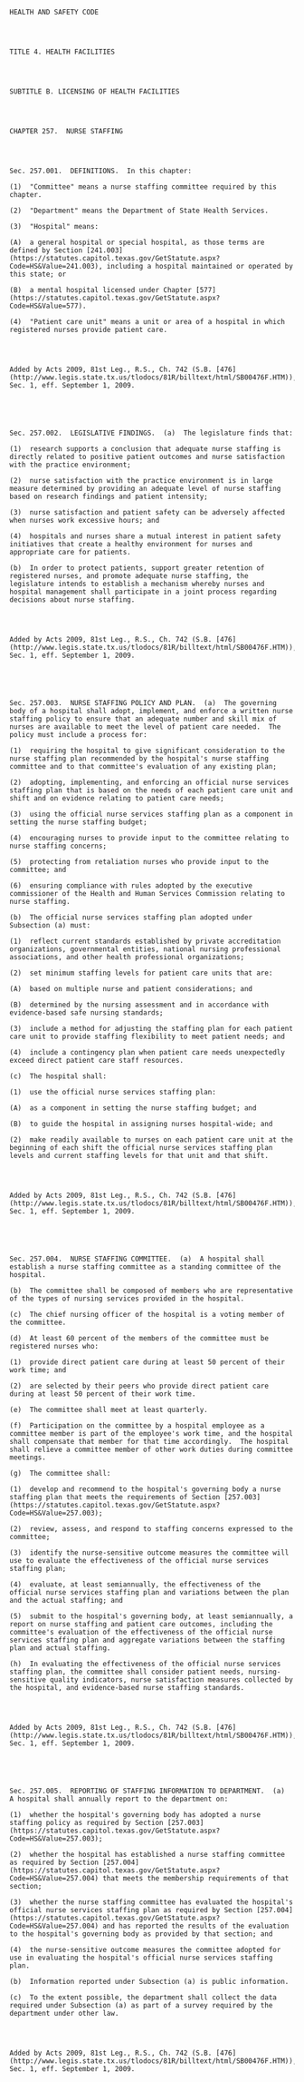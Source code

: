 ﻿
    
    
    	
    					
    
    
    HEALTH AND SAFETY CODE
    
      
    
    
    TITLE 4. HEALTH FACILITIES
    
      
    
    
    SUBTITLE B. LICENSING OF HEALTH FACILITIES
    
      
    
    
    CHAPTER 257.  NURSE STAFFING
    
      
    
    
    Sec. 257.001.  DEFINITIONS.  In this chapter:
    
    (1)  "Committee" means a nurse staffing committee required by this chapter.
    
    (2)  "Department" means the Department of State Health Services.
    
    (3)  "Hospital" means:
    
    (A)  a general hospital or special hospital, as those terms are defined by Section [241.003](https://statutes.capitol.texas.gov/GetStatute.aspx?Code=HS&Value=241.003), including a hospital maintained or operated by this state; or
    
    (B)  a mental hospital licensed under Chapter [577](https://statutes.capitol.texas.gov/GetStatute.aspx?Code=HS&Value=577).
    
    (4)  "Patient care unit" means a unit or area of a hospital in which registered nurses provide patient care.
    
    
    
    
    Added by Acts 2009, 81st Leg., R.S., Ch. 742 (S.B. [476](http://www.legis.state.tx.us/tlodocs/81R/billtext/html/SB00476F.HTM)), Sec. 1, eff. September 1, 2009.
    
    
    
    
    
    Sec. 257.002.  LEGISLATIVE FINDINGS.  (a)  The legislature finds that:
    
    (1)  research supports a conclusion that adequate nurse staffing is directly related to positive patient outcomes and nurse satisfaction with the practice environment;
    
    (2)  nurse satisfaction with the practice environment is in large measure determined by providing an adequate level of nurse staffing based on research findings and patient intensity;
    
    (3)  nurse satisfaction and patient safety can be adversely affected when nurses work excessive hours; and
    
    (4)  hospitals and nurses share a mutual interest in patient safety initiatives that create a healthy environment for nurses and appropriate care for patients.
    
    (b)  In order to protect patients, support greater retention of registered nurses, and promote adequate nurse staffing, the legislature intends to establish a mechanism whereby nurses and hospital management shall participate in a joint process regarding decisions about nurse staffing.
    
    
    
    
    Added by Acts 2009, 81st Leg., R.S., Ch. 742 (S.B. [476](http://www.legis.state.tx.us/tlodocs/81R/billtext/html/SB00476F.HTM)), Sec. 1, eff. September 1, 2009.
    
    
    
    
    
    Sec. 257.003.  NURSE STAFFING POLICY AND PLAN.  (a)  The governing body of a hospital shall adopt, implement, and enforce a written nurse staffing policy to ensure that an adequate number and skill mix of nurses are available to meet the level of patient care needed.  The policy must include a process for:
    
    (1)  requiring the hospital to give significant consideration to the nurse staffing plan recommended by the hospital's nurse staffing committee and to that committee's evaluation of any existing plan;
    
    (2)  adopting, implementing, and enforcing an official nurse services staffing plan that is based on the needs of each patient care unit and shift and on evidence relating to patient care needs;
    
    (3)  using the official nurse services staffing plan as a component in setting the nurse staffing budget;
    
    (4)  encouraging nurses to provide input to the committee relating to nurse staffing concerns;
    
    (5)  protecting from retaliation nurses who provide input to the committee; and
    
    (6)  ensuring compliance with rules adopted by the executive commissioner of the Health and Human Services Commission relating to nurse staffing.
    
    (b)  The official nurse services staffing plan adopted under Subsection (a) must:
    
    (1)  reflect current standards established by private accreditation organizations, governmental entities, national nursing professional associations, and other health professional organizations;
    
    (2)  set minimum staffing levels for patient care units that are:
    
    (A)  based on multiple nurse and patient considerations; and
    
    (B)  determined by the nursing assessment and in accordance with evidence-based safe nursing standards;
    
    (3)  include a method for adjusting the staffing plan for each patient care unit to provide staffing flexibility to meet patient needs; and
    
    (4)  include a contingency plan when patient care needs unexpectedly exceed direct patient care staff resources.
    
    (c)  The hospital shall:
    
    (1)  use the official nurse services staffing plan:
    
    (A)  as a component in setting the nurse staffing budget; and
    
    (B)  to guide the hospital in assigning nurses hospital-wide; and
    
    (2)  make readily available to nurses on each patient care unit at the beginning of each shift the official nurse services staffing plan levels and current staffing levels for that unit and that shift.
    
    
    
    
    Added by Acts 2009, 81st Leg., R.S., Ch. 742 (S.B. [476](http://www.legis.state.tx.us/tlodocs/81R/billtext/html/SB00476F.HTM)), Sec. 1, eff. September 1, 2009.
    
    
    
    
    
    Sec. 257.004.  NURSE STAFFING COMMITTEE.  (a)  A hospital shall establish a nurse staffing committee as a standing committee of the hospital.
    
    (b)  The committee shall be composed of members who are representative of the types of nursing services provided in the hospital.
    
    (c)  The chief nursing officer of the hospital is a voting member of the committee.
    
    (d)  At least 60 percent of the members of the committee must be registered nurses who:
    
    (1)  provide direct patient care during at least 50 percent of their work time; and
    
    (2)  are selected by their peers who provide direct patient care during at least 50 percent of their work time.
    
    (e)  The committee shall meet at least quarterly.
    
    (f)  Participation on the committee by a hospital employee as a committee member is part of the employee's work time, and the hospital shall compensate that member for that time accordingly.  The hospital shall relieve a committee member of other work duties during committee meetings.
    
    (g)  The committee shall:
    
    (1)  develop and recommend to the hospital's governing body a nurse staffing plan that meets the requirements of Section [257.003](https://statutes.capitol.texas.gov/GetStatute.aspx?Code=HS&Value=257.003);
    
    (2)  review, assess, and respond to staffing concerns expressed to the committee;
    
    (3)  identify the nurse-sensitive outcome measures the committee will use to evaluate the effectiveness of the official nurse services staffing plan;
    
    (4)  evaluate, at least semiannually, the effectiveness of the official nurse services staffing plan and variations between the plan and the actual staffing; and
    
    (5)  submit to the hospital's governing body, at least semiannually, a report on nurse staffing and patient care outcomes, including the committee's evaluation of the effectiveness of the official nurse services staffing plan and aggregate variations between the staffing plan and actual staffing.
    
    (h)  In evaluating the effectiveness of the official nurse services staffing plan, the committee shall consider patient needs, nursing-sensitive quality indicators, nurse satisfaction measures collected by the hospital, and evidence-based nurse staffing standards.
    
    
    
    
    Added by Acts 2009, 81st Leg., R.S., Ch. 742 (S.B. [476](http://www.legis.state.tx.us/tlodocs/81R/billtext/html/SB00476F.HTM)), Sec. 1, eff. September 1, 2009.
    
    
    
    
    
    Sec. 257.005.  REPORTING OF STAFFING INFORMATION TO DEPARTMENT.  (a)  A hospital shall annually report to the department on:
    
    (1)  whether the hospital's governing body has adopted a nurse staffing policy as required by Section [257.003](https://statutes.capitol.texas.gov/GetStatute.aspx?Code=HS&Value=257.003);
    
    (2)  whether the hospital has established a nurse staffing committee as required by Section [257.004](https://statutes.capitol.texas.gov/GetStatute.aspx?Code=HS&Value=257.004) that meets the membership requirements of that section;
    
    (3)  whether the nurse staffing committee has evaluated the hospital's official nurse services staffing plan as required by Section [257.004](https://statutes.capitol.texas.gov/GetStatute.aspx?Code=HS&Value=257.004) and has reported the results of the evaluation to the hospital's governing body as provided by that section; and
    
    (4)  the nurse-sensitive outcome measures the committee adopted for use in evaluating the hospital's official nurse services staffing plan.
    
    (b)  Information reported under Subsection (a) is public information.
    
    (c)  To the extent possible, the department shall collect the data required under Subsection (a) as part of a survey required by the department under other law.
    
    
    
    
    Added by Acts 2009, 81st Leg., R.S., Ch. 742 (S.B. [476](http://www.legis.state.tx.us/tlodocs/81R/billtext/html/SB00476F.HTM)), Sec. 1, eff. September 1, 2009.
    
    
    
    
    				
